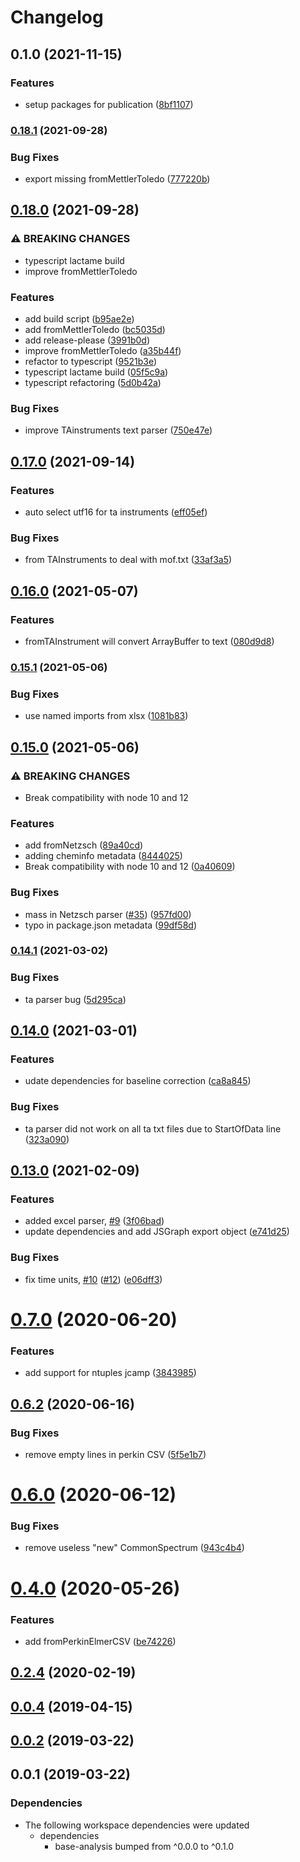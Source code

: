 # Changelog

## 0.1.0 (2021-11-15)


### Features

* setup packages for publication ([8bf1107](https://www.github.com/cheminfo/analysis/commit/8bf1107c30da3f458d8442e9c54e7c39044ab845))

### [0.18.1](https://www.github.com/cheminfo/tga-spectrum/compare/v0.18.0...v0.18.1) (2021-09-28)


### Bug Fixes

* export missing fromMettlerToledo ([777220b](https://www.github.com/cheminfo/tga-spectrum/commit/777220bcbf2fee2ae5a05d3a2eca321128b797ad))

## [0.18.0](https://www.github.com/cheminfo/tga-spectrum/compare/v0.17.0...v0.18.0) (2021-09-28)


### ⚠ BREAKING CHANGES

* typescript lactame build
* improve fromMettlerToledo

### Features

* add build script ([b95ae2e](https://www.github.com/cheminfo/tga-spectrum/commit/b95ae2eef12257cb980ccf1a85565ee7fdbcc42e))
* add fromMettlerToledo ([bc5035d](https://www.github.com/cheminfo/tga-spectrum/commit/bc5035d5c9ece1a128197465ce6439334be46291))
* add release-please ([3991b0d](https://www.github.com/cheminfo/tga-spectrum/commit/3991b0df086df8e722a38236fc725b1005bf77dc))
* improve fromMettlerToledo ([a35b44f](https://www.github.com/cheminfo/tga-spectrum/commit/a35b44f199e6cc7679aca6ad3cb23ebe4c5da98b))
* refactor to typescript ([9521b3e](https://www.github.com/cheminfo/tga-spectrum/commit/9521b3ea67fd7219f4d1668ba86ced7b7ab5c15a))
* typescript lactame build ([05f5c9a](https://www.github.com/cheminfo/tga-spectrum/commit/05f5c9aac2a55d0cec89608dd1d2df8ed670ba87))
* typescript refactoring ([5d0b42a](https://www.github.com/cheminfo/tga-spectrum/commit/5d0b42a20136afe0f37615e23b5d82120fba585a))


### Bug Fixes

* improve TAinstruments text parser ([750e47e](https://www.github.com/cheminfo/tga-spectrum/commit/750e47ebc811d91edef1b52369c4bf815147ebff))

## [0.17.0](https://www.github.com/cheminfo/tga-spectrum/compare/v0.16.0...v0.17.0) (2021-09-14)

### Features

- auto select utf16 for ta instruments ([eff05ef](https://www.github.com/cheminfo/tga-spectrum/commit/eff05ef70dab9aed745c8cf1b4ca01770077fe19))

### Bug Fixes

- from TAInstruments to deal with mof.txt ([33af3a5](https://www.github.com/cheminfo/tga-spectrum/commit/33af3a584bca6335ee248c31fd8eacd806b204e6))

## [0.16.0](https://www.github.com/cheminfo/tga-spectrum/compare/v0.15.1...v0.16.0) (2021-05-07)

### Features

- fromTAInstrument will convert ArrayBuffer to text ([080d9d8](https://www.github.com/cheminfo/tga-spectrum/commit/080d9d8a9f53d180407d0da390aa2f29de9d5c04))

### [0.15.1](https://www.github.com/cheminfo/tga-spectrum/compare/v0.15.0...v0.15.1) (2021-05-06)

### Bug Fixes

- use named imports from xlsx ([1081b83](https://www.github.com/cheminfo/tga-spectrum/commit/1081b834bd8d6b3f525db295c0895e2683f91a03))

## [0.15.0](https://www.github.com/cheminfo/tga-spectrum/compare/v0.14.1...v0.15.0) (2021-05-06)

### ⚠ BREAKING CHANGES

- Break compatibility with node 10 and 12

### Features

- add fromNetzsch ([89a40cd](https://www.github.com/cheminfo/tga-spectrum/commit/89a40cda2c527086187ac74eea7bf0460c72d50f))
- adding cheminfo metadata ([8444025](https://www.github.com/cheminfo/tga-spectrum/commit/8444025838b745283bb91a47f48748d38b183457))
- Break compatibility with node 10 and 12 ([0a40609](https://www.github.com/cheminfo/tga-spectrum/commit/0a406098ed1b9bb2178b085271c8f1d010f0374b))

### Bug Fixes

- mass in Netzsch parser ([#35](https://www.github.com/cheminfo/tga-spectrum/issues/35)) ([957fd00](https://www.github.com/cheminfo/tga-spectrum/commit/957fd0020b5356157d9acd169c830bc3e11f6d74))
- typo in package.json metadata ([99df58d](https://www.github.com/cheminfo/tga-spectrum/commit/99df58d48cca5a135c42a4a1c59b73990b0e36d4))

### [0.14.1](https://www.github.com/cheminfo/tga-spectrum/compare/v0.14.0...v0.14.1) (2021-03-02)

### Bug Fixes

- ta parser bug ([5d295ca](https://www.github.com/cheminfo/tga-spectrum/commit/5d295ca2fc7b2b1fb7f40b8c7c217cd68b281b5a))

## [0.14.0](https://www.github.com/cheminfo/tga-spectrum/compare/v0.13.0...v0.14.0) (2021-03-01)

### Features

- udate dependencies for baseline correction ([ca8a845](https://www.github.com/cheminfo/tga-spectrum/commit/ca8a845f1289b1be110da79188d347bff8332795))

### Bug Fixes

- ta parser did not work on all ta txt files due to StartOfData line ([323a090](https://www.github.com/cheminfo/tga-spectrum/commit/323a090ddef464b0f6e305ffbf2076bd7ff50598))

## [0.13.0](https://www.github.com/cheminfo/tga-spectrum/compare/v0.12.1...v0.13.0) (2021-02-09)

### Features

- added excel parser, [#9](https://www.github.com/cheminfo/tga-spectrum/issues/9) ([3f06bad](https://www.github.com/cheminfo/tga-spectrum/commit/3f06bad27d7fd6e6799d23bdc21bf51d7cc02ad5))
- update dependencies and add JSGraph export object ([e741d25](https://www.github.com/cheminfo/tga-spectrum/commit/e741d25196f07946fde180f9aa5656533d1097cc))

### Bug Fixes

- fix time units, [#10](https://www.github.com/cheminfo/tga-spectrum/issues/10) ([#12](https://www.github.com/cheminfo/tga-spectrum/issues/12)) ([e06dff3](https://www.github.com/cheminfo/tga-spectrum/commit/e06dff371e90dec314c188c11bc0eff99cb93382))

# [0.7.0](https://github.com/cheminfo/tga-spectrum/compare/v0.6.2...v0.7.0) (2020-06-20)

### Features

- add support for ntuples jcamp ([3843985](https://github.com/cheminfo/tga-spectrum/commit/3843985a9c7164db420da1100268bc69c39fabb9))

## [0.6.2](https://github.com/cheminfo/tga-spectrum/compare/v0.6.1...v0.6.2) (2020-06-16)

### Bug Fixes

- remove empty lines in perkin CSV ([5f5e1b7](https://github.com/cheminfo/tga-spectrum/commit/5f5e1b728e922597389a1b8e6c180353854b6020))

# [0.6.0](https://github.com/cheminfo/tga-spectrum/compare/v0.5.0...v0.6.0) (2020-06-12)

### Bug Fixes

- remove useless "new" CommonSpectrum ([943c4b4](https://github.com/cheminfo/tga-spectrum/commit/943c4b46e4d68aa79d1a3e000f0042706e5858c4))

# [0.4.0](https://github.com/cheminfo/tga-spectrum/compare/v0.3.0...v0.4.0) (2020-05-26)

### Features

- add fromPerkinElmerCSV ([be74226](https://github.com/cheminfo/tga-spectrum/commit/be74226446b0bcc372ce0c59be69d71bd780e7bd))

## [0.2.4](https://github.com/cheminfo/tga-spectrum/compare/v0.2.3...v0.2.4) (2020-02-19)

## [0.0.4](https://github.com/cheminfo/tga-spectrum/compare/v0.0.3...v0.0.4) (2019-04-15)

## [0.0.2](https://github.com/cheminfo/tga-spectrum/compare/v0.0.1...v0.0.2) (2019-03-22)

## 0.0.1 (2019-03-22)



### Dependencies

* The following workspace dependencies were updated
  * dependencies
    * base-analysis bumped from ^0.0.0 to ^0.1.0